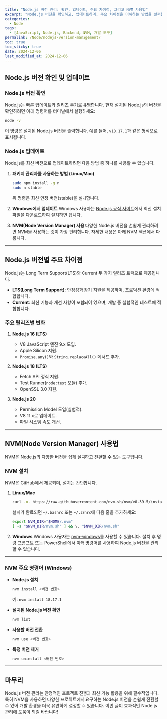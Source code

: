 ```yaml
---
title: "Node.js 버전 관리: 확인, 업데이트, 주요 차이점, 그리고 NVM 사용법"
excerpt: "Node.js 버전을 확인하고, 업데이트하며, 주요 차이점을 이해하는 방법을 살펴봅니다. 또한, NVM(Node Version Manager)을 사용해 다양한 Node.js 버전을 손쉽게 관리하는 방법도 소개합니다."
categories:
  - Node
tags:
  - [JavaScript, Node.js, Backend, NVM, 개발 도구]
permalink: /Node/nodejs-version-management/
toc: true
toc_sticky: true
date: 2024-12-06
last_modified_at: 2024-12-06
---
```


## Node.js 버전 확인 및 업데이트

### Node.js 버전 확인
Node.js는 빠른 업데이트와 릴리즈 주기로 유명합니다. 현재 설치된 Node.js의 버전을 확인하려면 아래 명령어를 터미널에서 실행하세요:

```bash
node -v
```

이 명령은 설치된 Node.js 버전을 출력합니다. 예를 들어, `v18.17.1`과 같은 형식으로 표시됩니다.

### Node.js 업데이트
Node.js를 최신 버전으로 업데이트하려면 다음 방법 중 하나를 사용할 수 있습니다.

1. **패키지 관리자를 사용하는 방법 (Linux/Mac)**
   ```bash
   sudo npm install -g n
   sudo n stable
   ```
   위 명령은 최신 안정 버전(stable)을 설치합니다.

2. **Windows에서 업데이트**
   Windows 사용자는 [Node.js 공식 사이트](https://nodejs.org/)에서 최신 설치 파일을 다운로드하여 설치하면 됩니다.

3. **NVM(Node Version Manager) 사용**
   다양한 Node.js 버전을 손쉽게 관리하려면 NVM을 사용하는 것이 가장 편리합니다. 자세한 내용은 아래 NVM 섹션에서 다룹니다.

---

## Node.js 버전별 주요 차이점
Node.js는 Long Term Support(LTS)와 Current 두 가지 릴리즈 트랙으로 제공됩니다.

- **LTS(Long Term Support)**: 안정성과 장기 지원을 제공하며, 프로덕션 환경에 적합합니다.
- **Current**: 최신 기능과 개선 사항이 포함되어 있으며, 개발 중 실험적인 테스트에 적합합니다.

### 주요 릴리즈별 변화
1. **Node.js 16 (LTS)**
   - V8 JavaScript 엔진 9.x 도입.
   - Apple Silicon 지원.
   - `Promise.any()`와 `String.replaceAll()` 메서드 추가.

2. **Node.js 18 (LTS)**
   - Fetch API 정식 지원.
   - Test Runner(`node:test` 모듈) 추가.
   - OpenSSL 3.0 지원.

3. **Node.js 20**
   - Permission Model 도입(실험적).
   - V8 11.x로 업데이트.
   - 파일 시스템 속도 개선.

---

## NVM(Node Version Manager) 사용법

NVM은 Node.js의 다양한 버전을 쉽게 설치하고 전환할 수 있는 도구입니다.

### NVM 설치
NVM은 GitHub에서 제공되며, 설치는 간단합니다.

1. **Linux/Mac**
   ```bash
   curl -o- https://raw.githubusercontent.com/nvm-sh/nvm/v0.39.5/install.sh | bash
   ```
   설치가 완료되면 `~/.bashrc` 또는 `~/.zshrc`에 다음 줄을 추가하세요:
   ```bash
   export NVM_DIR="$HOME/.nvm"
   [ -s "$NVM_DIR/nvm.sh" ] && \. "$NVM_DIR/nvm.sh"

2. **Windows**
Windows 사용자는 [nvm-windows](https://github.com/coreybutler/nvm-windows)를 사용할 수 있습니다. 설치 후 명령 프롬프트 또는 PowerShell에서 아래 명령어를 사용하여 Node.js 버전을 관리할 수 있습니다.

---

### NVM 주요 명령어 (Windows)
- **Node.js 설치**  
  ```bash
  nvm install <버전 번호>
  ```
  예: `nvm install 18.17.1`

- **설치된 Node.js 버전 확인**  
  ```bash
  nvm list
  ```

- **사용할 버전 전환**  
  ```bash
  nvm use <버전 번호>
  ```

- **특정 버전 제거**  
  ```bash
  nvm uninstall <버전 번호>
  ```

---

## 마무리
Node.js 버전 관리는 안정적인 프로젝트 진행과 최신 기능 활용을 위해 필수적입니다. 특히 NVM을 사용하면 다양한 프로젝트에서 요구하는 Node.js 버전을 손쉽게 전환할 수 있어 개발 환경을 더욱 유연하게 설정할 수 있습니다. 이번 글이 효과적인 Node.js 관리에 도움이 되길 바랍니다!
